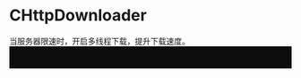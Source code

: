 # CHttpDownloader
当服务器限速时，开启多线程下载，提升下载速度。
![image](https://github.com/YanYangB/CHttpDownloader/blob/master/image/single.gif)
